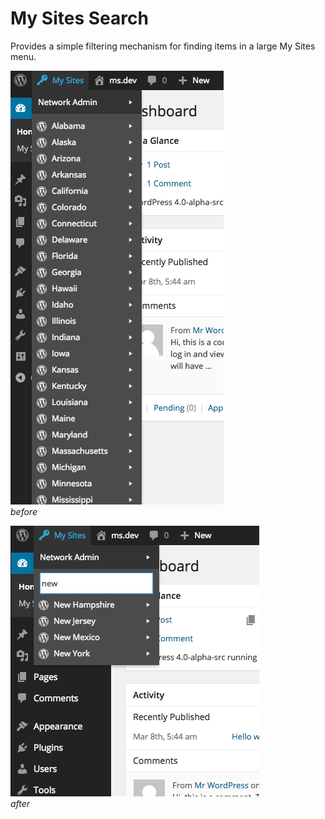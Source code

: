 # My Sites Search

Provides a simple filtering mechanism for finding items in a large My Sites menu.

![screenshot-1](screenshot-1.png)  
*before*

![screenshot-2](screenshot-2.png)  
*after*